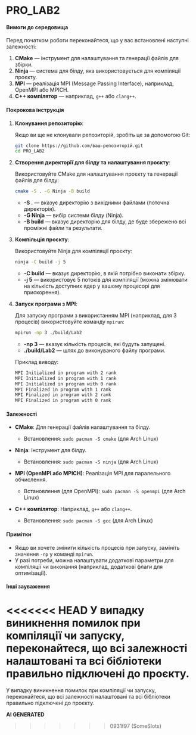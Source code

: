 # PRO_LAB2

#### Вимоги до середовища

Перед початком роботи переконайтеся, що у вас встановлені наступні залежності:

1. **CMake** — інструмент для налаштування та генерації файлів для збірки.
2. **Ninja** — система для білду, яка використовується для компіляції проєкту.
3. **MPI** — реалізація MPI (Message Passing Interface), наприклад, OpenMPI або MPICH.
4. **C++ компілятор** — наприклад, `g++` або `clang++`.

#### Покрокова інструкція

1. **Клонування репозиторію**:
   
   Якщо ви ще не клонували репозиторій, зробіть це за допомогою Git:
   ```bash
   git clone https://github.com/ваш-репозиторій.git
   cd PRO_LAB2
   ```

2. **Створення директорії для білду та налаштування проєкту**:

   Використовуйте CMake для налаштування проєкту та генерації файлів для білду:
   ```bash
   cmake -S . -G Ninja -B build
   ```

   - **-S .** — вказує директорію з вихідними файлами (поточна директорія).
   - **-G Ninja** — вибір системи білду (Ninja).
   - **-B build** — вказує директорію для білду, де буде збережено всі проміжні файли та результати.

3. **Компільція проєкту**:

   Використовуйте Ninja для компіляції проєкту:
   ```bash
   ninja -C build -j 5
   ```

   - **-C build** — вказує директорію, в якій потрібно виконати збірку.
   - **-j 5** — використовує 5 потоків для компіляції (можна змінювати на кількість доступних ядер у вашому процесорі для прискорення).

4. **Запуск програми з MPI**:

   Для запуску програми з використанням MPI (наприклад, для 3 процесів) використовуйте команду `mpirun`:
   ```bash
   mpirun -np 3 ./build/Lab2
   ```

   - **-np 3** — вказує кількість процесів, які будуть запущені.
   - **./build/Lab2** — шлях до виконуваного файлу програми.

   Приклад виводу:
   ```bash
   MPI Initialized in program with 2 rank
   MPI Initialized in program with 1 rank
   MPI Initialized in program with 0 rank
   MPI Finalized in program with 1 rank
   MPI Finalized in program with 2 rank
   MPI Finalized in program with 0 rank
   ```

#### Залежності

- **CMake**: Для генерації файлів налаштування та білду.
  - Встановлення: `sudo pacman -S cmake` (для Arch Linux)
  
- **Ninja**: Інструмент для білду.
  - Встановлення: `sudo pacman -S ninja` (для Arch Linux)

- **MPI (OpenMPI або MPICH)**: Реалізація MPI для паралельного обчислення.
  - Встановлення (для OpenMPI): `sudo pacman -S openmpi` (для Arch Linux)
  
- **C++ компілятор**: Наприклад, `g++` або `clang++`.
  - Встановлення: `sudo pacman -S gcc` (для Arch Linux)

#### Примітки

- Якщо ви хочете змінити кількість процесів при запуску, замініть значення `-np` у команді `mpirun`.
- У разі потреби, можна налаштувати додаткові параметри для компіляції чи виконання (наприклад, додаткові флаги для оптимізації).

#### Інші зауваження

<<<<<<< HEAD
У випадку виникнення помилок при компіляції чи запуску, переконайтеся, що всі залежності налаштовані та всі бібліотеки правильно підключені до проєкту.
=======
У випадку виникнення помилок при компіляції чи запуску, переконайтеся, що всі залежності налаштовані та всі бібліотеки правильно підключені до проєкту.

**AI GENERATED**
>>>>>>> 0931f97 (SomeSlots)
